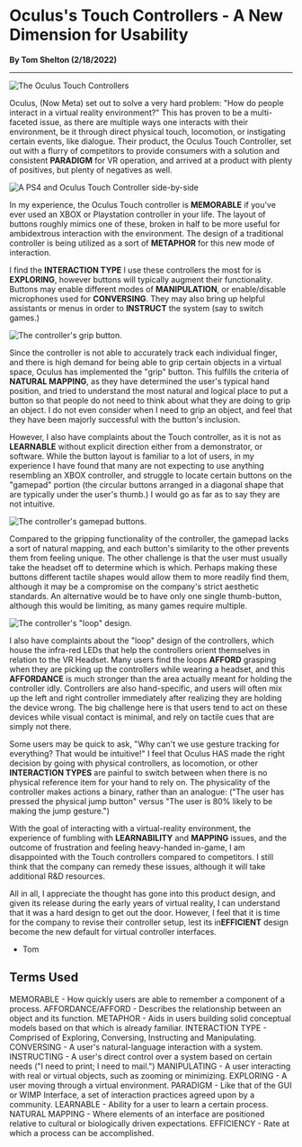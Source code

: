 # Oculus's Touch Controllers - A New Dimension for Usability
**By Tom Shelton (2/18/2022)**
***

![The Oculus Touch Controllers](both.jpg)

Oculus, (Now Meta) set out to solve a very hard problem: "How do people interact in a virtual reality environment?" This has proven to be a multi-faceted issue, as there are multiple ways one interacts with their environment, be it through direct physical touch, locomotion, or instigating certain events, like dialogue. Their product, the Oculus Touch Controller, set out with a flurry of competitors to provide consumers with a solution and consistent **PARADIGM** for VR operation, and arrived at a product with plenty of positives, but plenty of negatives as well.

![A PS4 and Oculus Touch Controller side-by-side](compared.jpg)

In my experience, the Oculus Touch controller is **MEMORABLE** if you've ever used an XBOX or Playstation controller in your life. The layout of buttons roughly mimics one of these, broken in half to be more useful for ambidextrous interaction with the environment. The design of a traditional controller is being utilized as a sort of **METAPHOR** for this new mode of interaction. 

I find the **INTERACTION TYPE** I use these controllers the most for is **EXPLORING**, however buttons will typically augment their functionality. Buttons may enable different modes of **MANIPULATION**, or enable/disable microphones used for **CONVERSING**. They may also bring up helpful assistants or menus in order to **INSTRUCT** the system (say to switch games.)

![The controller's grip button.](grip.jpg)

Since the controller is not able to accurately track each individual finger, and there is high demand for being able to grip certain objects in a virtual space, Oculus has implemented the "grip" button. This fulfills the criteria of **NATURAL MAPPING**, as they have determined the user's typical hand position, and tried to understand the most natural and logical place to put a button so that people do not need to think about what they are doing to grip an object. I do not even consider when I need to grip an object, and feel that they have been majorly successful with the button's inclusion.



However, I also have complaints about the Touch controller, as it is not as **LEARNABLE** without explicit direction either from a demonstrator, or software. While the button layout is familiar to a lot of users, in my experience I have found that many are not expecting to use anything resembling an XBOX controller, and struggle to locate certain buttons on the "gamepad" portion (the circular buttons arranged in a diagonal shape that are typically under the user's thumb.) I would go as far as to say they are not intuitive. 

![The controller's gamepad buttons.](buttons.jpg)

Compared to the gripping functionality of the controller, the gamepad lacks a sort of natural mapping, and each button's similarity to the other prevents them from feeling unique. The other challenge is that the user must usually take the headset off to determine which is which. Perhaps making these buttons different tactile shapes would allow them to more readily find them, although it may be a compromise on the company's strict aesthetic standards. An alternative would be to have only one single thumb-button, although this would be limiting, as many games require multiple.

![The controller's "loop" design.](loop.jpg)

I also have complaints about the "loop" design of the controllers, which house the infra-red LEDs that help the controllers orient themselves in relation to the VR Headset. Many users find the loops **AFFORD** grasping when they are picking up the controllers while wearing a headset, and this **AFFORDANCE** is much stronger than the area actually meant for holding the controller idly. Controllers are also hand-specific, and users will often mix up the left and right controller immediately after realizing they are holding the device wrong. The big challenge here is that users tend to act on these devices while visual contact is minimal, and rely on tactile cues that are simply not there.

Some users may be quick to ask, "Why can't we use gesture tracking for everything? That would be intuitive!" I feel that Oculus HAS made the right decision by going with physical controllers, as locomotion, or other **INTERACTION TYPES** are painful to switch between when there is no physical reference item for your hand to rely on. The physicality of the controller makes actions a binary, rather than an analogue: ("The user has pressed the physical jump button" versus "The user is 80% likely to be making the jump gesture.")

With the goal of interacting with a virtual-reality environment, the experience of fumbling with **LEARNABILITY** and **MAPPING** issues, and the outcome of frustration and feeling heavy-handed in-game, I am disappointed with the Touch controllers compared to competitors. I still think that the company can remedy these issues, although it will take additional R&D resources. 

All in all, I appreciate the thought has gone into this product design, and given its release during the early years of virtual reality, I can understand that it was a hard design to get out the door. However, I feel that it is time for the company to revise their controller setup, lest its in**EFFICIENT** design become the new default for virtual controller interfaces.

- Tom

## Terms Used

MEMORABLE - How quickly users are able to remember a component of a process.
AFFORDANCE/AFFORD - Describes the relationship between an object and its function.
METAPHOR - Aids in users building solid conceptual models based on that which is already familiar.
INTERACTION TYPE - Comprised of Exploring, Conversing, Instructing and Manipulating.
CONVERSING - A user's natural-language interaction with a system.
INSTRUCTING - A user's direct control over a system based on certain needs ("I need to print; I need to mail.")
MANIPULATING - A user interacting with real or virtual objects, such as zooming or minimizing.
EXPLORING - A user moving through a virtual environment.
PARADIGM - Like that of the GUI or WIMP Interface, a set of interaction practices agreed upon by a community.
LEARNABLE - Ability for a user to learn a certain process.
NATURAL MAPPING - Where elements of an interface are positioned relative to cultural or biologically driven expectations.
EFFICIENCY - Rate at which a process can be accomplished.


